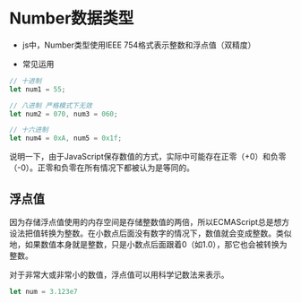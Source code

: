 # Number数据类型

- js中，Number类型使用IEEE 754格式表示整数和浮点值（双精度）

- 常见运用

``` javascript
// 十进制
let num1 = 55; 

// 八进制 严格模式下无效
let num2 = 070, num3 = 060; 

// 十六进制
let num4 = 0xA, num5 = 0x1f; 
```

说明一下，由于JavaScript保存数值的方式，实际中可能存在正零（+0）和负零（-0）。正零和负零在所有情况下都被认为是等同的。

## 浮点值

因为存储浮点值使用的内存空间是存储整数值的两倍，所以ECMAScript总是想方设法把值转换为整数。在小数点后面没有数字的情况下，数值就会变成整数。类似地，如果数值本身就是整数，只是小数点后面跟着0（如1.0），那它也会被转换为整数。

对于非常大或非常小的数值，浮点值可以用科学记数法来表示。

```js
let num = 3.123e7
```



